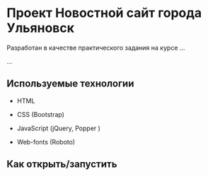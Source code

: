 # Проект Новостной сайт города Ульяновск

Разработан в качестве практического задания на курсе …

…

## Используемые технологии

* HTML

* CSS (Bootstrap)

* JavaScript (jQuery, Popper )

* Web-fonts (Roboto)

## Как открыть/запустить
